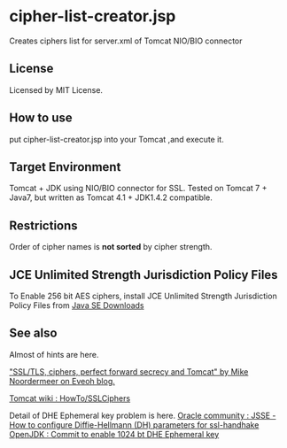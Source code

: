 # cipher-list-creator.jsp
Creates ciphers list for server.xml of Tomcat NIO/BIO connector
## License
Licensed by MIT License.
## How to use
put cipher-list-creator.jsp into your Tomcat ,and execute it.
## Target Environment
Tomcat + JDK using NIO/BIO connector for SSL.
Tested on Tomcat 7 + Java7, but written as Tomcat 4.1 + JDK1.4.2 compatible.
## Restrictions
Order of cipher names is **not sorted** by cipher strength.
## JCE Unlimited Strength Jurisdiction Policy Files
To Enable 256 bit AES ciphers, install JCE Unlimited Strength Jurisdiction Policy Files from [Java SE Downloads](http://www.oracle.com/technetwork/java/javase/downloads/index.html)
## See also
Almost of hints are here. 

["SSL/TLS, ciphers, perfect forward secrecy and Tomcat" by Mike Noordermeer on Eveoh blog.](https://blog.eveoh.nl/2014/02/tls-ssl-ciphers-pfs-tomcat/)

[Tomcat wiki : HowTo/SSLCiphers](http://wiki.apache.org/tomcat/HowTo/SSLCiphers)

Detail of DHE Ephemeral key problem is here.
  [Oracle community : JSSE - How to configure Diffie-Hellmann (DH) parameters for ssl-handhake](https://community.oracle.com/thread/1533751)
  [OpenJDK : Commit to enable 1024 bt DHE Ephemeral key](http://hg.openjdk.java.net/jdk8/jdk8/jdk/rev/0d5f4f1782e8)
